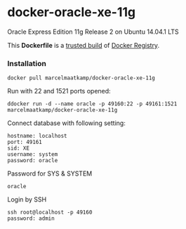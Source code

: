 docker-oracle-xe-11g
============================

Oracle Express Edition 11g Release 2 on Ubuntu 14.04.1 LTS

This **Dockerfile** is a [trusted build](https://registry.hub.docker.com/u/wnameless/oracle-xe-11g/) of [Docker Registry](https://registry.hub.docker.com/).

### Installation
```
docker pull marcelmaatkamp/docker-oracle-xe-11g
```

Run with 22 and 1521 ports opened:
```
ddocker run -d --name oracle -p 49160:22 -p 49161:1521 marcelmaatkamp/docker-oracle-xe-11g
```

Connect database with following setting:
```
hostname: localhost
port: 49161
sid: XE
username: system
password: oracle
```

Password for SYS & SYSTEM
```
oracle
```

Login by SSH
```
ssh root@localhost -p 49160
password: admin
```
